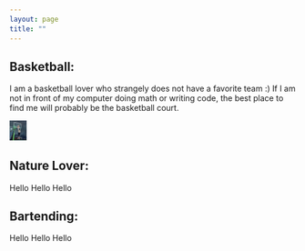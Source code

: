 ```yaml
---
layout: page
title: ""
---
```


## Basketball:

I am a basketball lover who strangely does not have a favorite team :) If I am not in front of my computer doing math or writing code, the best place to find me will probably be the basketball court. 

<img src="/dunk.png" width="30"/>


## Nature Lover:
Hello Hello Hello


## Bartending:
Hello Hello Hello




